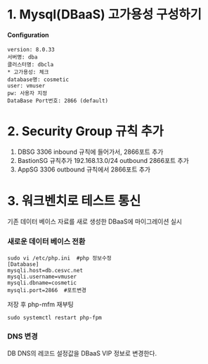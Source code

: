 # 1. Mysql(DBaaS) 고가용성 구성하기
#### Configuration
```
version: 8.0.33
서버명: dba
클러스터명: dbcla
* 고가용성: 체크
database명: cosmetic
user: vmuser
pw: 사용자 지정
DataBase Port번호: 2866 (default)
```
# 2. Security Group 규칙 추가
1) DBSG 3306 inbound 규칙에 들어가서, 2866포트 추가
2) BastionSG 규칙추가 192.168.13.0/24 outbound 2866포트 추가
3) AppSG 3306 outbound 규칙에서 2866포트 추가

# 3. 워크벤치로 테스트 통신
기존 데이터 베이스 자료를 새로 생성한 DBaaS에 마이그레이션 실시
### 새로운 데이터 베이스 전환
    sudo vi /etc/php.ini  #php 정보수정
    [Database]
    mysqli.host=db.cesvc.net
    mysqli.username=vmuser
    mysqli.dbname=cosmetic
    mysqli.port=2866  #포트변경

저장 후 php-mfm 재부팅 </br>
```
sudo systemctl restart php-fpm
```    

### DNS 변경
DB DNS의 레코드 설정값을 DBaaS VIP 정보로 변경한다.

    







